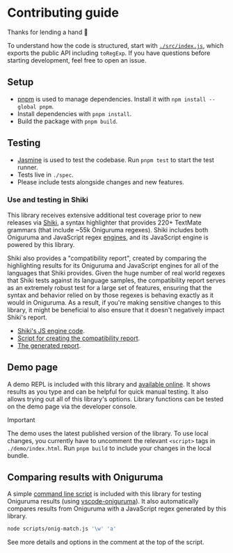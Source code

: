 # Contributing guide

Thanks for lending a hand 👋

To understand how the code is structured, start with [`./src/index.js`](https://github.com/slevithan/oniguruma-to-es/blob/main/src/index.js), which exports the public API including `toRegExp`. If you have questions before starting development, feel free to open an issue.

## Setup

- [pnpm](https://pnpm.io/) is used to manage dependencies. Install it with `npm install --global pnpm`.
- Install dependencies with `pnpm install`.
- Build the package with `pnpm build`.

## Testing

- [Jasmine](https://jasmine.github.io/) is used to test the codebase. Run `pnpm test` to start the test runner.
- Tests live in `./spec`.
- Please include tests alongside changes and new features.

### Use and testing in Shiki

This library receives extensive additional test coverage prior to new releases via [Shiki](https://github.com/shikijs/shiki), a syntax highlighter that provides 220+ TextMate grammars (that include ~55k Oniguruma regexes). Shiki includes both Oniguruma and JavaScript regex [engines](https://shiki.style/guide/regex-engines), and its JavaScript engine is powered by this library.

Shiki also provides a "compatibility report", created by comparing the highlighting results for its Oniguruma and JavaScript engines for all of the languages that Shiki provides. Given the huge number of real world regexes that Shiki tests against its language samples, the compatibility report serves as an extremely robust test for a large set of features, ensuring that the syntax and behavior relied on by those regexes is behaving exactly as it would in Oniguruma. As a result, if you're making sensitive changes to this library, it might be beneficial to also ensure that it doesn't negatively impact Shiki's report.

- [Shiki's JS engine code](https://github.com/shikijs/shiki/blob/main/packages/engine-javascript/src/engine-compile.ts).
- [Script for creating the compatibility report](https://github.com/shikijs/shiki/blob/main/scripts/report-engine-js-compat.ts).
- [The generated report](https://shiki.style/references/engine-js-compat).

## Demo page

A demo REPL is included with this library and [available online](https://slevithan.github.io/oniguruma-to-es/demo/). It shows results as you type and can be helpful for quick manual testing. It also allows trying out all of this library's options. Library functions can be tested on the demo page via the developer console.

> [!IMPORTANT]
> The demo uses the latest published version of the library. To use local changes, you currently have to uncomment the relevant `<script>` tags in `./demo/index.html`. Run `pnpm build` to include your changes in the local bundle.

## Comparing results with Oniguruma

A simple [command line script](https://github.com/slevithan/oniguruma-to-es/blob/main/scripts/onig-match.js) is included with this library for testing Oniguruma results (using [vscode-oniguruma](https://github.com/microsoft/vscode-oniguruma)). It also automatically compares results from Oniguruma with a JavaScript regex generated by this library.

```sh
node scripts/onig-match.js '\w' 'a'
```

See more details and options in the comment at the top of the script.
